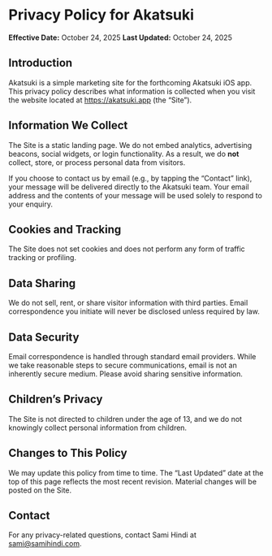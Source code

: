 # Privacy Policy for Akatsuki

**Effective Date:** October 24, 2025
**Last Updated:** October 24, 2025

## Introduction

Akatsuki is a simple marketing site for the forthcoming Akatsuki iOS app. This privacy policy describes what information is collected when you visit the website located at https://akatsuki.app (the “Site”).

## Information We Collect

The Site is a static landing page. We do not embed analytics, advertising beacons, social widgets, or login functionality. As a result, we do **not** collect, store, or process personal data from visitors.

If you choose to contact us by email (e.g., by tapping the “Contact” link), your message will be delivered directly to the Akatsuki team. Your email address and the contents of your message will be used solely to respond to your enquiry.

## Cookies and Tracking

The Site does not set cookies and does not perform any form of traffic tracking or profiling.

## Data Sharing

We do not sell, rent, or share visitor information with third parties. Email correspondence you initiate will never be disclosed unless required by law.

## Data Security

Email correspondence is handled through standard email providers. While we take reasonable steps to secure communications, email is not an inherently secure medium. Please avoid sharing sensitive information.

## Children’s Privacy

The Site is not directed to children under the age of 13, and we do not knowingly collect personal information from children.

## Changes to This Policy

We may update this policy from time to time. The “Last Updated” date at the top of this page reflects the most recent revision. Material changes will be posted on the Site.

## Contact

For any privacy-related questions, contact Sami Hindi at [sami@samihindi.com](mailto:sami@samihindi.com).
